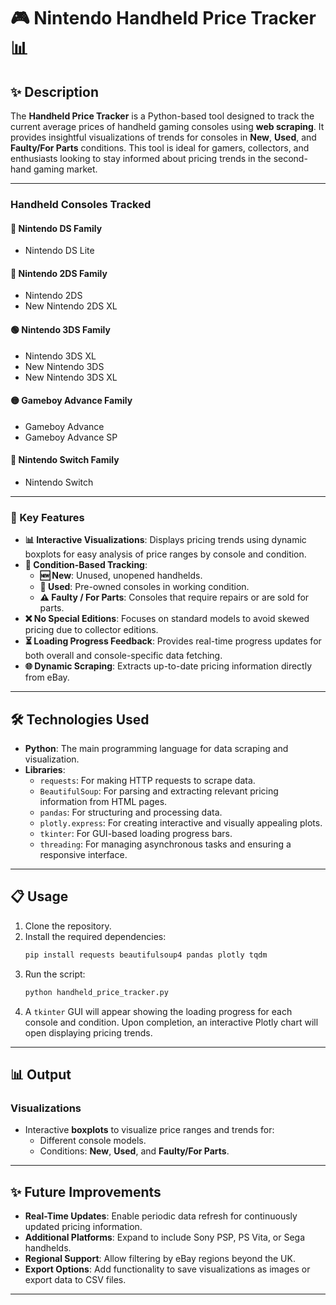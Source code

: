 # 🎮 Nintendo Handheld Price Tracker 📊 

## ✨ Description
The **Handheld Price Tracker** is a Python-based tool designed to track the current average prices of handheld gaming consoles using **web scraping**. It provides insightful visualizations of trends for consoles in **New**, **Used**, and **Faulty/For Parts** conditions. This tool is ideal for gamers, collectors, and enthusiasts looking to stay informed about pricing trends in the second-hand gaming market.

---

### Handheld Consoles Tracked

#### 🔵 **Nintendo DS Family**
- Nintendo DS Lite

#### 🔴 **Nintendo 2DS Family**
- Nintendo 2DS
- New Nintendo 2DS XL

#### 🟢 **Nintendo 3DS Family**
- Nintendo 3DS XL
- New Nintendo 3DS
- New Nintendo 3DS XL

#### 🟡 **Gameboy Advance Family**
- Gameboy Advance
- Gameboy Advance SP

#### 🔴 **Nintendo Switch Family**
- Nintendo Switch

---

### 🚀 Key Features
- **📊 Interactive Visualizations**: Displays pricing trends using dynamic boxplots for easy analysis of price ranges by console and condition.
- **🔄 Condition-Based Tracking**:
  - **🆕 New**: Unused, unopened handhelds.
  - **🔄 Used**: Pre-owned consoles in working condition.
  - **⚠️ Faulty / For Parts**: Consoles that require repairs or are sold for parts.
- **❌ No Special Editions**: Focuses on standard models to avoid skewed pricing due to collector editions.
- **⏳ Loading Progress Feedback**: Provides real-time progress updates for both overall and console-specific data fetching.
- **🌐 Dynamic Scraping**: Extracts up-to-date pricing information directly from eBay.

---

## 🛠️ Technologies Used
- **Python**: The main programming language for data scraping and visualization.
- **Libraries**:
  - `requests`: For making HTTP requests to scrape data.
  - `BeautifulSoup`: For parsing and extracting relevant pricing information from HTML pages.
  - `pandas`: For structuring and processing data.
  - `plotly.express`: For creating interactive and visually appealing plots.
  - `tkinter`: For GUI-based loading progress bars.
  - `threading`: For managing asynchronous tasks and ensuring a responsive interface.

---

## 📋 Usage
1. Clone the repository.
2. Install the required dependencies:
   ```bash
   pip install requests beautifulsoup4 pandas plotly tqdm
   ```
3. Run the script:
   ```bash
   python handheld_price_tracker.py
   ```
4. A `tkinter` GUI will appear showing the loading progress for each console and condition. Upon completion, an interactive Plotly chart will open displaying pricing trends.

---

## 📊 Output
### Visualizations
- Interactive **boxplots** to visualize price ranges and trends for:
  - Different console models.
  - Conditions: **New**, **Used**, and **Faulty/For Parts**.
  
---

## ✨ Future Improvements
- **Real-Time Updates**: Enable periodic data refresh for continuously updated pricing information.
- **Additional Platforms**: Expand to include Sony PSP, PS Vita, or Sega handhelds.
- **Regional Support**: Allow filtering by eBay regions beyond the UK.
- **Export Options**: Add functionality to save visualizations as images or export data to CSV files.

---
